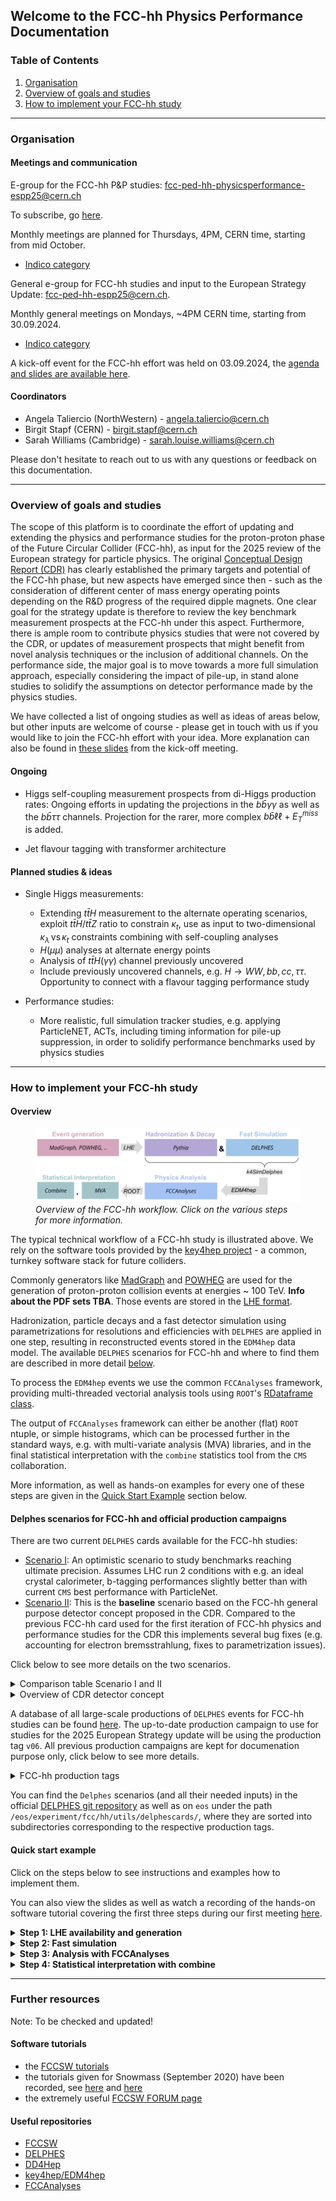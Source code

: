 
## Welcome to the FCC-hh Physics Performance Documentation

### Table of Contents
1. [Organisation](#organisation)
2. [Overview of goals and studies](#overview-of-goals-and-studies)
3. [How to implement your FCC-hh study ](#how-to-implement-your-fcc-hh-study)

-----

### Organisation

#### Meetings and communication 

E-group for the FCC-hh P&P studies: [fcc-ped-hh-physicsperformance-espp25@cern.ch](mailto:fcc-ped-hh-physicsperformance-espp25@cern.ch)

To subscribe, go [here](https://e-groups.cern.ch/e-groups/EgroupsSearchForm.do).

Monthly meetings are planned for Thursdays, 4PM, CERN time, starting from mid October.
- [Indico category](https://indico.cern.ch/category/18814/)

General e-group for FCC-hh studies and input to the European Strategy Update: [fcc-ped-hh-espp25@cern.ch](mailto:fcc-ped-hh-espp25@cern.ch).

Monthly general meetings on Mondays, ~4PM CERN time, starting from 30.09.2024. 
- [Indico category](https://indico.cern.ch/category/18815/)

A kick-off event for the FCC-hh effort was held on 03.09.2024, the [agenda and slides are available here](https://indico.cern.ch/event/1439072/timetable/).

#### Coordinators
- Angela Taliercio (NorthWestern) - angela.taliercio@cern.ch
- Birgit Stapf (CERN) - birgit.stapf@cern.ch
- Sarah Williams (Cambridge) - sarah.louise.williams@cern.ch

Please don't hesitate to reach out to us with any questions or feedback on this documentation. 

<!-- #### Physics Performance meetings -->
<!-- 
O(monthly) meetings: Mondays, 3pm-5pm, CERN time. Usually the third Monday of each month. 
- [indico category "Physics Performance"](https://indico.cern.ch/category/12894/).


E-group used for announcements: **FCC-PED-FeasibilityStudy**.  -->


---------

### Overview of goals and studies

The scope of this platform is to coordinate the effort of updating and extending the physics and performance studies for the proton-proton phase of the Future Circular Collider (FCC-hh), as input for the 2025 review of the European strategy for particle physics. The original [Conceptual Design Report (CDR)](https://link.springer.com/article/10.1140/epjc/s10052-019-6904-3) has clearly established the primary targets and potential of the FCC-hh phase, but new aspects have emerged since then - such as the consideration of different center of mass energy operating points depending on the R&D progress of the required dipple magnets. One clear goal for the strategy update is therefore to review the key benchmark measurement prospects at the FCC-hh under this aspect. Furthermore, there is ample room to contribute physics studies that were not covered by the CDR, or updates of measurement prospects that might benefit from novel analysis techniques or the inclusion of additional channels. On the performance side, the major goal is to move towards a more full simulation approach, especially considering the impact of pile-up, in stand alone studies to solidify the assumptions on detector performance made by the physics studies. 

We have collected a list of ongoing studies as well as ideas of areas below, but other inputs are welcome of course - please get in touch with us if you would like to join the FCC-hh effort with your idea. More explanation can also be found in [these slides](https://indico.cern.ch/event/1439072/contributions/6106999/attachments/2920406/5125885/FCC-hh%20workshop.pdf) from the kick-off meeting. 


#### Ongoing 

- Higgs self-coupling measurement prospects from di-Higgs production rates: Ongoing efforts in updating the projections in the $b\bar{b}\gamma\gamma$ as well as the $b\bar{b}\tau\tau$ channels. Projection for the rarer, more complex $b\bar{b}\ell\ell + E_{T}^{miss}$ is added. 
<!-- - ALPS study? **TBC** -->
- Jet flavour tagging with transformer architecture


#### Planned studies & ideas 
- Single Higgs measurements:
    - Extending $t\bar{t}H$ measurement to the alternate operating scenarios, exploit $t\bar{t}H/t\bar{t}Z$ ratio to constrain $\kappa_t$, 
      use as input to two-dimensional $\kappa_\lambda \, \text{vs} \, \kappa_t$ constraints combining with self-coupling analyses
    - $H(\mu\mu)$ analyses at alternate energy points
    - Analysis of $t\bar{t}H(\gamma\gamma)$ channel previously uncovered
    - Include previously uncovered channels, e.g. $H \rightarrow WW, bb, cc, \tau\tau$. Opportunity to connect with a flavour tagging performance study
  
- Performance studies:
    - More realistic, full simulation tracker studies, e.g. applying ParticleNET, ACTs, including timing information for pile-up suppression, in order to solidify performance benchmarks used by physics studies


----------

### How to implement your FCC-hh study 

#### Overview

 <figure>
  <img src="images/flowchart_fcc_hh_workflow.png" alt="Overview of technical workflow" usemap="#techworkflow">
  <figcaption> <em> Overview of the FCC-hh workflow. Click on the various steps for more information. </em> </figcaption>
</figure> 

<map name="techworkflow">
    <area shape="rect" coords="6,37,279,90" alt="Event generation tutorial for FCC" href="https://hep-fcc.github.io/fcc-tutorials/main/fast-sim-and-analysis/FccFastSimGeneration.html" target="_blank">
    <area shape="rect" coords="286,51,337,73" alt="LHE events database for FCC-hh" href="https://fcc-physics-events.web.cern.ch/FCChh/LHEevents.php" target="_blank">
    <area shape="rect" coords="365,37,607,90" alt="Pythia8" href="https://www.pythia.org/" target="_blank">
    <area shape="rect" coords="637,37,878,90" alt="DELPHES framework for fast simulation of a generic collider experiment" href="https://cp3.irmp.ucl.ac.be/projects/delphes" target="_blank">
    <area shape="rect" coords="705,135,825,155" alt="k4SimDelphes" href="https://github.com/key4hep/k4SimDelphes" target="_blank"> 
    <!-- Alternatively link tutorial> <area shape="rect" coords="705,135,825,155" alt="Tutorial how to use k4SimDelphes" href="https://hep-fcc.github.io/fcc-tutorials/main/fast-sim-and-analysis/k4simdelphes/doc/starterkit/FccFastSimDelphes/Readme.html target="_blank">  -->
    <area shape="rect" coords="640,195,776,220" alt="EDM4hep event data model" href="https://github.com/key4hep/EDM4hep" target="_blank"> 
    <area shape="rect" coords="365,182,607,237" alt="FCCAnalyses framework" href="https://github.com/HEP-FCC/FCCAnalyses" target="_blank"> 
    <area shape="rect" coords="294,197,357,220" alt="ROOT trees information" href="https://root.cern/manual/trees/" target="_blank"> 
    <area shape="rect" coords="6,182,128,237" alt="CMS combine package documentation" href="https://cms-analysis.github.io/HiggsAnalysis-CombinedLimit/latest/" target="_blank">
</map>

The typical technical workflow of a FCC-hh study is illustrated above. We rely on the software tools provided by the [key4hep project](https://github.com/key4hep) - a common, turnkey software stack for future colliders. 

Commonly generators like [MadGraph](https://launchpad.net/mg5amcnlo) and [POWHEG](https://powhegbox.mib.infn.it/) are used for the generation of proton-proton collision events at energies ~ 100 TeV. **Info about the PDF sets TBA**. Those events are stored in the [LHE format](https://arxiv.org/abs/hep-ph/0609017). 

Hadronization, particle decays and a fast detector simulation using parametrizations for resolutions and efficiencies with `DELPHES` are applied in one step, resulting in reconstructed events stored in the `EDM4hep` data model. The available `DELPHES` scenarios for FCC-hh and where to find them are described in more detail [below](#delphes-scenarios-for-FCC-hh-and-official-production-campaigns). 

To process the `EDM4hep` events we use the common `FCCAnalyses` framework, providing multi-threaded vectorial analysis tools using `ROOT`'s [RDataframe class](https://root.cern/doc/master/classROOT_1_1RDataFrame.html). 

The output of `FCCAnalyses` framework can either be another (flat) `ROOT` ntuple, or simple histograms, which can be processed further in the standard ways, e.g. with multi-variate analysis (MVA) libraries, and in the final statistical interpretation with the `combine` statistics tool from the `CMS` collaboration. 

More information, as well as hands-on examples for every one of these steps are given in the [Quick Start Example](#quick-start-example) section below. 

#### Delphes scenarios for FCC-hh and official production campaigns

There are two current `DELPHES` cards available for the FCC-hh studies:
- [Scenario I](https://github.com/delphes/delphes/blob/master/cards/FCC/scenarios/FCChh_I.tcl): An optimistic scenario to study benchmarks reaching ultimate precision. Assumes LHC run 2 conditions with e.g. an ideal crystal calorimeter, b-tagging performances slightly better than with current `CMS` best performance with ParticleNet. 
- [Scenario II](https://github.com/delphes/delphes/blob/master/cards/FCC/scenarios/FCChh_II.tcl): This is the **baseline** scenario based on the FCC-hh general purpose detector concept proposed in the CDR. Compared to the previous FCC-hh card used for the first iteration of FCC-hh physics and performance studies for the CDR this implements several bug fixes (e.g. accounting for electron bremsstrahlung, fixes to parametrization issues).

Click below to see more details on the two scenarios. 

<details>
<summary>Comparison table Scenario I and II </summary>
This table compares relative momentum resolutions and efficiencies for a few key physics objects between the two scenarios. Please note that the numbers quoted cover the total range of resolutions and efficiencies, so across all transverse momenta and pseudorapidity bins, including the forward regions up to pseudorapities of 6. 

<table class="tg"><thead>
  <tr>
    <th class="tg-0lax"></th>
    <th class="tg-8d8j" colspan="2"><span style="font-weight:normal">  Relative <em>p</em> resolution</span></th>
    <th class="tg-8d8j" colspan="2"><span style="font-weight:normal">Efficiency</span></th>
  </tr></thead>
<tbody>
  <tr>
    <td class="tg-7zrl"></td>
    <td class="tg-7zrl">Scenario I</td>
    <td class="tg-7zrl">Scenario II</td>
    <td class="tg-7zrl">Scenario I</td>
    <td class="tg-7zrl">Scenario II</td>
  </tr>
  <tr>
    <td class="tg-7zrl"><span style="font-weight:normal">Electrons</span></td>
    <td class="tg-8d8j"><span style="font-weight:normal">0.4-1%</span></td>
    <td class="tg-8d8j"><span style="font-weight:normal">0.8-3%</span></td>
    <td class="tg-8d8j"><span style="font-weight:normal">76-95%</span></td>
    <td class="tg-8d8j"><span style="font-weight:normal">72-90%</span></td>
  </tr>
  <tr>
    <td class="tg-7zrl"><span style="font-weight:normal">Muons</span></td>
    <td class="tg-8d8j"><span style="font-weight:normal">0.5-3%</span></td>
    <td class="tg-8d8j">1-6%</td>
    <td class="tg-8d8j"><span style="font-weight:normal">90-99%</span></td>
    <td class="tg-8d8j"><span style="font-weight:normal">88-97%</span></td>
  </tr>
  <tr>
    <td class="tg-8d8j" colspan="3">Medium b-tagging </td>
    <td class="tg-8d8j">80-90%</td>
    <td class="tg-8d8j">76-86%</td>
  </tr>
</tbody></table>
</details>

<details>
<summary>Overview of CDR detector concept </summary>
 <figure>
  <img src="images/CDR_detector_concept.png" alt="Overview of technical workflow" >
  <figcaption> <em> Overview of the FCC-hh baseline detector concept as proposed in the CDR. [Slide from M. Selvaggi] </em> </figcaption>
</figure> 
</details>

A database of all large-scale productions of `DELPHES` events for FCC-hh studies can be found [here](https://fcc-physics-events.web.cern.ch/FCChh/index.php). The up-to-date production campaign to use for studies for the 2025 European Strategy update will be using the production tag `v06`. All previous production campaigns are kept for documenation purpose only, click below to see more details. 

<details>
<summary>FCC-hh production tags</summary>

<table class="tg"><thead>
  <tr>
    <th class="tg-7zrl">Production Tag</th>
    <th class="tg-7zrl">Description</th>
  </tr></thead>
<tbody>
  <tr>
    <td class="tg-7zrl">Delphes v0.2</td>
    <td class="tg-0lax">Production for CDR studies, not using EDM4hep yet. Using original baseline DELPHES card (now outdated).</td>
  </tr>
  <tr>
    <td class="tg-7zrl">Delphes v0.3</td>
    <td class="tg-0lax">Production for CDR studies, not using EDM4hep yet. Using original baseline DELPHES card (now outdated).</td>
  </tr>
  <tr>
    <td class="tg-7zrl">Delphes v0.4</td>
    <td class="tg-0lax">First intermediate production switching to EDM4hep. Using original baseline DELPHES card (now outdated).</td>
  </tr>
  <tr>
    <td class="tg-7zrl">Delphes v0.5</td>
    <td class="tg-0lax">Intermediate production using the updated DELPHES scenarios I and II, and pre-release EDM4hep in v0.</td>
  </tr>
  <tr>
    <td class="tg-7zrl">Delphes v0.6</td>
    <td class="tg-0lax">Production for the strategy update 2025 studies - using DELPHES scenarios I and II, and EDM4hep in v1.</td>
  </tr>
</tbody></table>

</details>


You can find the `Delphes` scenarios (and all their needed inputs) in the official [DELPHES git repository](https://github.com/delphes/delphes/blob/master/cards/FCC/scenarios) as well as on `eos` under the path `/eos/experiment/fcc/hh/utils/delphescards/`, where they are sorted into subdirectories corresponding to the respective production tags. 




#### Quick start example 

Click on the steps below to see instructions and examples how to implement them. 

You can also view the slides as well as watch a recording of the hands-on software tutorial covering the first three steps during our first meeting <a href="https://indico.cern.ch/event/1467696/">here</a>.

<details>
  <summary><b>Step 1: LHE availability and generation</b> </summary>
    <br>
    You can find all already generated processes in the LHE database for FCC-hh <a href="https://fcc-physics-events.web.cern.ch/FCChh/LHEevents.php">on this webpage</a>. 
    The database is interactively searchable, and provides all sample generation information such as available statistics and cross-sections. Please contact us with any questions on the samples or if you find missing information or inaccuracies. <br>
    <br>
    All files are available on the FCC-hh <code>eos</code> space under <code>/eos/experiment/fcc/hh/generation/lhe/</code>. 
    <b>To have access to the <code>eos</code> space you must be a member of the <a href ="https://e-groups.cern.ch/e-groups/Egroup.do?egroupId=10164506">fcc-eos-access</a> egroup. Please request membership from the FCC software coordinators.</b> <br>
    <br>
    A (FCC-ee specific) tutorial how to generate your own LHE within the FCC software environment is available <a href="https://hep-fcc.github.io/fcc-tutorials/main/fast-sim-and-analysis/FccFastSimGeneration.html">here</a>. We also run large-scale productions with the <a href="https://github.com/HEP-FCC/EventProducer">EventProducer framework</a>.<br> 
    <br>
    <b>If you require additional LHE generation or would like to add your own production to the database please get in touch so we can arrange that.</b>
</details>

<details>
  <summary><b>Step 2: Fast simulation</b> </summary>
    <br>
    The steps below show a quick example how to produce <code>EDM4hep</code> reco-level samples from existing LHE with <code>Delphes</code> fast simulation, using the FCC-hh cards as explained <a href="#delphes-scenarios-for-fcc-hh-and-official-production-campaigns">above</a>. A more indepth tutorial, explaining the different steps in detail and especially how the fast simulation works conceptually, is available <a href="tutorials/FastSim">here</a>. <br>
    <br>
    <b>Ideally this step should be centrally run for large scale productions, relying on the EventProducer framework and making the files available in the database. Please contact us with any production requests.</b> <br>
    <br>
    First we set-up a working directory and the latest <code>key4hep</code> release with the following commands: <br>
    <br>
    <pre><code>
    mkdir EDM4HEP_prod
    cd EDM4HEP_prod
    source /cvmfs/sw.hsf.org/key4hep/setup.sh
    which DelphesPythia8_EDM4HEP
    </code></pre> 
    This should a return a path like <code>/cvmfs/sw.hsf.org/key4hep/_somewhere_/bin/DelphesPythia8_EDM4HEP</code>, which is the tool we will use to run <code>Pythia</code> and <code>Delphes</code> over our LHE events. 
    <br>
    <br>
    Next, we check which input arguments are required for running this with:
    <br>
    <pre><code>
    DelphesPythia8_EDM4HEP -h
    </code></pre> 
    We see that we need to provide the following input files and arguments:
     <ul>
        <li><code>config_file</code>
        - This is the <code>Delphes</code> card, containing the parametrization of efficiencies and resolutions. As explained above, there are currently two available for FCC-hh, with <a href="">Scenario II</a> being the baseline. The <code>key4hep</code> stack that we set up also comes with an installation of <code>Delphes</code>, containing the directory of all available cards in <code>$DELPHES_DIR</code>, so for our example we can use <code>$DELPHES_DIR/cards/FCC/scenarios/FCChh_II.tcl</code>.
        </li>
        <li><code>output_config_file</code>
        - This defines which of the <code>Delphes</code> output collections we want to write to our <code>EDM4hep</code> output file, and with which names. A standard default version of this file also comes with <code>key4hep</code> stack as <code>$K4SIMDELPHES/edm4hep_output_config.tcl</code>.
        </li>
        <li>pythia_card
        - This is the configuration for <code>Pythia</code> that we want to use, specifying which input we want to run over, how many events to process, the hadronization settings and optionally settings for filtering specific particle decay channels and jet matching schemes. For our tutorial we will use the set-up for using a tester di-Higgs production LHE file of 10k events, and filtering that for the final state with two photons and two b-jets, found here: <code>/eos/experiment/fcc/hh/tutorials/lhe_unpacked_tester/tester_pwp8_pp_hh_5f_hhbbyy.cmd</code>. You can find all <code>Pythia</code> cards for officially produced samples in this directory: <code>/eos/experiment/fcc/hh/utils/pythiacards</code>.
        </li>
        <li>output_file
        - Simply the name of the output <code>.root</code> file in <code>EDM4hep</code> format we want to produce. Let's use <code>pwp8_pp_hh_5f_hhbbyy.root</code>. 
        </li>
      </ul> 
    Now you can run everything with:
    <pre><code>
    DelphesPythia8_EDM4HEP $DELPHES_DIR/cards/FCC/scenarios/FCChh_II.tcl $K4SIMDELPHES/edm4hep_output_config.tcl
    /eos/experiment/fcc/hh/tutorials/lhe_unpacked_tester/tester_pwp8_pp_hh_5f_hhbbyy.cmd pwp8_pp_hh_5f_hhbbyy.root  
    </code></pre>
    This will process 10k events, which should take about 30 mins or so, if you are running locally on <code>lxplus</code>.
    In case you want to understand more about how the cards and config files are written, please refer to the <a href="tutorials/FastSim">indepth tutorial on fast simulation</a>.
</details>

<details>
  <summary><b>Step 3: Analysis with FCCAnalyses</b> </summary>
    **Describtion to be added**
</details>

<details>
  <summary><b>Step 4: Statistical interpretation with combine</b> </summary>
    <em>To come. Tentatively planned as an interactive tutorial for the second meeting on 14th November 2024. Please let us know if you are interested in this!</em>
</details>

----------
 
### Further resources 

Note: To be checked and updated! 

#### Software tutorials

- the [FCCSW tutorials](https://hep-fcc.github.io/fcc-tutorials/)
- the tutorials given for Snowmass (September 2020) have been recorded, see [here](https://indico.cern.ch/event/945608/timetable/#20200922.detailed) and [here](https://indico.cern.ch/event/949950/timetable/?layout=room#20200929.detailed)
- the extremely useful [FCCSW FORUM page](https://fccsw-forum.web.cern.ch/)


#### Useful repositories
- [FCCSW](https://github.com/HEP-FCC/FCCSW)
- [DELPHES]( https://github.com/delphes/delphes)
- [DD4Hep](https://github.com/AIDASoft/DD4hep)
- [key4hep/EDM4hep](https://github.com/key4hep/EDM4hep)
- [FCCAnalyses](https://github.com/HEP-FCC/FCCAnalyses)



